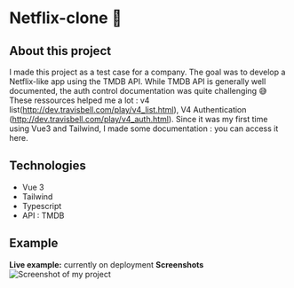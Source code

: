 # Netflix-clone 🎥

## About this project
I made this project as a test case for a company. The goal was to develop a Netflix-like app using the TMDB API. 
While TMDB API is generally well documented, the auth control documentation was quite challenging 😅 These ressources helped me a lot : v4 list(<http://dev.travisbell.com/play/v4_list.html>), V4 Authentication (<http://dev.travisbell.com/play/v4_auth.html>).
Since it was my first time using Vue3 and Tailwind, I made some documentation : you can access it here.

## Technologies
- Vue 3
- Tailwind
- Typescript
- API : TMDB

## Example
**Live example:** currently on deployment
**Screenshots**
![Screenshot of my project](<https://ibb.co/8NdHXJN>)


